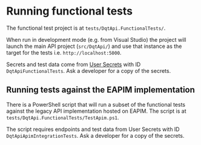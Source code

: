 # Running functional tests

The functional test project is at `tests/DqtApi.FunctionalTests/`.

When run in development mode (e.g. from Visual Studio) the project will launch the main API project (`src/DqtApi/`) and use that instance as the target for the tests i.e. `http://localhost:5000`.

Secrets and test data come from [User Secrets](https://docs.microsoft.com/en-us/aspnet/core/security/app-secrets?view=aspnetcore-5.0&tabs=windows) with ID `DqtApiFunctionalTests`. Ask a developer for a copy of the secrets.

## Running tests against the EAPIM implementation

There is a PowerShell script that will run a subset of the functional tests against the legacy API implementation hosted on EAPIM. The script is at `tests/DqtApi.FunctionalTests/TestApim.ps1`.

The script requires endpoints and test data from User Secrets with ID `DqtApiApimIntegrationTests`. Ask a developer for a copy of the secrets.
